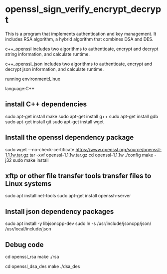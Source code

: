 # openssl_sign_verify_encrypt_decrypt
This is a program that implements authentication and key management. It includes RSA algorithm, a hybrid algorithm that combines DSA and DES. 

c++_openssl includes two algorithms to authenticate, encrypt and decrypt string information, and calculate runtime.

c++_openssl_json includes two algorithms to authenticate, encrypt and decrypt json information, and calculate runtime.

running environment:Linux

language:C++

## install C++ dependencies
sudo apt-get install make
sudo apt-get install g++
sudo apt-get install gdb
sudo apt-get install git
sudo apt-get install wget

## Install the openssl dependency package
sudo wget --no-check-certificate https://www.openssl.org/source/openssl-1.1.1w.tar.gz
tar -xvf openssl-1.1.1w.tar.gz
cd openssl-1.1.1w
./config
make -j32
sudo make install

## xftp or other file transfer tools transfer files to Linux systems
sudo apt install net-tools
sudo apt-get install openssh-server

## Install json dependency packages
sudo apt install -y libjsoncpp-dev
sudo ln -s /usr/include/jsoncpp/json/ /usr/local/include/json

## Debug code
cd openssl_rsa
make
./rsa

cd openssl_dsa_des
make
./dsa_des


